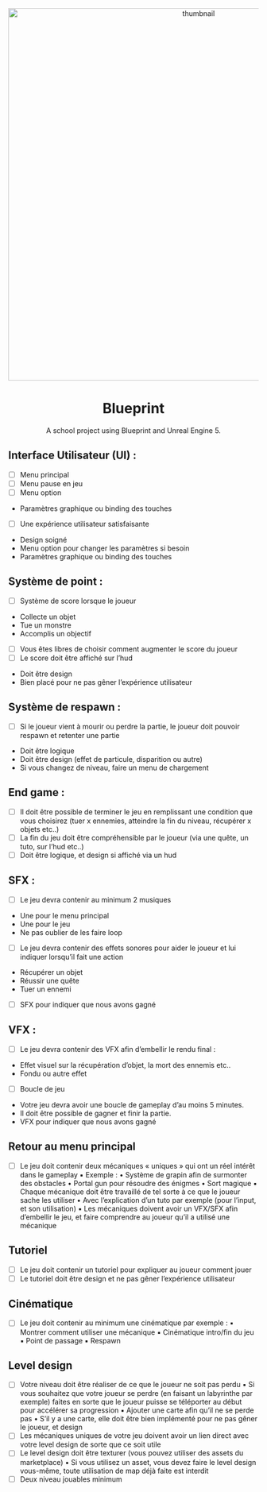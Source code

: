 <div align="center">
  <a href="https://github.com/serapagranchose/blueprint">
    <img src="assets/images/thumbnail.png" alt="thumbnail" width="750">
  </a>

  <h1>Blueprint</h1>
  <p>A school project using Blueprint and Unreal Engine 5.</p>
</div>

## Interface Utilisateur (UI) :
- [ ] Menu principal
- [ ] Menu pause en jeu
- [ ] Menu option
 - Paramètres graphique ou binding des touches
- [ ] Une expérience utilisateur satisfaisante
 - Design soigné
 - Menu option pour changer les paramètres si besoin
 - Paramètres graphique ou binding des touches

## Système de point :
- [ ] Système de score lorsque le joueur
 - Collecte un objet
 - Tue un monstre
 - Accomplis un objectif
- [ ] Vous êtes libres de choisir comment augmenter le score du joueur
- [ ] Le score doit être affiché sur l’hud
 - Doit être design
 - Bien placé pour ne pas gêner l’expérience utilisateur

## Système de respawn :
- [ ] Si le joueur vient à mourir ou perdre la partie, le joueur doit pouvoir respawn et retenter une partie
 - Doit être logique
 - Doit être design (effet de particule, disparition ou autre)
 - Si vous changez de niveau, faire un menu de chargement

## End game :
- [ ] Il doit être possible de terminer le jeu en remplissant une condition que vous choisirez (tuer x ennemies, atteindre la fin du niveau, récupérer x objets etc..)
- [ ] La fin du jeu doit être compréhensible par le joueur (via une quête, un tuto, sur l’hud etc..)
- [ ] Doit être logique, et design si affiché via un hud

## SFX :
- [ ] Le jeu devra contenir au minimum 2 musiques
 - Une pour le menu principal
 - Une pour le jeu
 - Ne pas oublier de les faire loop
- [ ] Le jeu devra contenir des effets sonores pour aider le joueur et lui indiquer lorsqu’il fait une action
 - Récupérer un objet
 - Réussir une quête
 - Tuer un ennemi
- [ ] SFX pour indiquer que nous avons gagné

## VFX :
- [ ] Le jeu devra contenir des VFX afin d’embellir le rendu final :
 - Effet visuel sur la récupération d’objet, la mort des ennemis etc..
 - Fondu ou autre effet

- [ ] Boucle de jeu
 - Votre jeu devra avoir une boucle de gameplay d’au moins 5 minutes.
 - Il doit être possible de gagner et finir la partie.
 - VFX pour indiquer que nous avons gagné


## Retour au menu principal
- [ ] Le jeu doit contenir deux mécaniques « uniques » qui ont un réel intérêt dans le gameplay
   ▪ Exemple :
    • Système de grapin afin de surmonter des obstacles
    • Portal gun pour résoudre des énigmes
    • Sort magique
   ▪ Chaque mécanique doit être travaillé de tel sorte à ce que le joueur sache les utiliser
    • Avec l’explication d’un tuto par exemple (pour l’input, et son utilisation)
   ▪ Les mécaniques doivent avoir un VFX/SFX afin d’embellir le jeu, et faire comprendre au joueur qu’il a utilisé une mécanique
 
## Tutoriel
- [ ] Le jeu doit contenir un tutoriel pour expliquer au joueur comment jouer
- [ ] Le tutoriel doit être design et ne pas gêner l’expérience utilisateur

## Cinématique
- [ ] Le jeu doit contenir au minimum une cinématique par exemple :
   ▪ Montrer comment utiliser une mécanique
   ▪ Cinématique intro/fin du jeu
   ▪ Point de passage
   ▪ Respawn

## Level design
- [ ] Votre niveau doit être réaliser de ce que le joueur ne soit pas perdu
  ▪ Si vous souhaitez que votre joueur se perdre (en faisant un labyrinthe par exemple) faites en sorte que le joueur puisse se téléporter au début pour accélérer sa progression
  ▪ Ajouter une carte afin qu’il ne se perde pas
   • S’il y a une carte, elle doit être bien implémenté pour ne pas gêner le joueur, et design
- [ ] Les mécaniques uniques de votre jeu doivent avoir un lien direct avec votre level design de sorte que ce soit utile
- [ ] Le level design doit être texturer (vous pouvez utiliser des assets du marketplace)
  ▪ Si vous utilisez un asset, vous devez faire le level design vous-même, toute utilisation de map déjà faite est interdit
- [ ] Deux niveau jouables minimum
